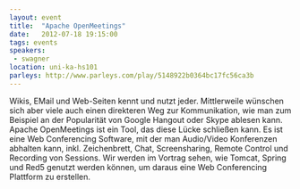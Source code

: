 ```yaml
---
layout: event
title:  "Apache OpenMeetings"
date:   2012-07-18 19:15:00
tags: events
speakers:
 - swagner
location: uni-ka-hs101
parleys: http://www.parleys.com/play/5148922b0364bc17fc56ca3b
---
```


Wikis, EMail und Web-Seiten kennt und nutzt jeder. Mittlerweile wünschen sich aber viele auch einen direkteren Weg zur Kommunikation, wie man zum Beispiel an der Popularität von Google Hangout oder Skype ablesen kann. Apache OpenMeetings ist ein Tool, das diese Lücke schließen kann. Es ist eine Web Conferencing Software, mit der man Audio/Video Konferenzen abhalten kann, inkl. Zeichenbrett, Chat, Screensharing, Remote Control und Recording von Sessions. Wir werden im Vortrag sehen, wie Tomcat, Spring und Red5 genutzt werden können, um daraus eine Web Conferencing Plattform zu erstellen.